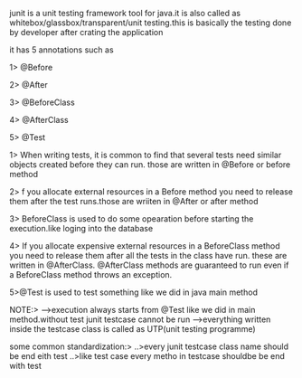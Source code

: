 junit is a unit testing framework tool for java.it is also called as whitebox/glassbox/transparent/unit testing.this is 
basically the testing done by developer after crating the application 

it has 5 annotations such as 

1>  @Before

2>  @After

3>	@BeforeClass

4>	@AfterClass

5>	@Test

1>	When writing tests, it is common to find that several tests need similar objects created before they can run. those are 
written in @Before or before method


2> f you allocate external resources in a Before method you need to release them after the test runs.those are wriiten in
@After or after method

3>	BeforeClass is used to do some opearation before starting the execution.like loging into the database

4>  If you allocate expensive external resources in a BeforeClass method you need to release them after all the tests 
in the class have run. these are written in @AfterClass. @AfterClass methods are guaranteed to run even if a
BeforeClass method throws an exception. 

5>@Test is used to test something like we did in java main method

NOTE:>
-->execution always starts from @Test like we did in main method.without test junit testcase cannot be run
-->everything written inside the testcase class is called as UTP(unit testing programme)

some common standardization:>
..>every junit testcase class name should be end eith test
..>like test case every metho in testcase shouldbe be end with test
